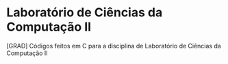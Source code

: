 # Laboratório de Ciências da Computação II
[GRAD] Códigos feitos em C para a disciplina de Laboratório de Ciências da Computação II
